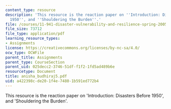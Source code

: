 ```yaml
---
content_type: resource
description: 'This resource is the reaction paper on ''Introduction: Disasters Before
  1950'', and ''Shouldering the Burden''.'
file: /courses/11-941-disaster-vulnerability-and-resilience-spring-2005/a422398cde201f4e74801b591ed772b4_anisha_budhiraj5.pdf
file_size: 73712
file_type: application/pdf
learning_resource_types:
- Assignments
license: https://creativecommons.org/licenses/by-nc-sa/4.0/
ocw_type: OCWFile
parent_title: Assignments
parent_type: CourseSection
parent_uid: 025decc2-3746-51df-f1f2-1fd5ad489b6e
resourcetype: Document
title: anisha_budhiraj5.pdf
uid: a422398c-de20-1f4e-7480-1b591ed772b4
---
```

This resource is the reaction paper on 'Introduction: Disasters Before 1950', and 'Shouldering the Burden'.